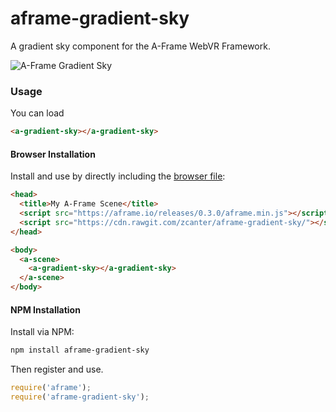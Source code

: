 # aframe-gradient-sky
A gradient sky component for the A-Frame WebVR Framework.

![A-Frame Gradient Sky](https://cloud.githubusercontent.com/assets/5613001/22364303/65a91ce2-e425-11e6-8086-c4401b15dcdb.png)

### Usage

You can load 
```html
<a-gradient-sky></a-gradient-sky>
```


#### Browser Installation

Install and use by directly including the [browser file](dist):

```html
<head>
  <title>My A-Frame Scene</title>
  <script src="https://aframe.io/releases/0.3.0/aframe.min.js"></script>
  <script src="https://cdn.rawgit.com/zcanter/aframe-gradient-sky/"></script>
</head>

<body>
  <a-scene>
    <a-gradient-sky></a-gradient-sky>
  </a-scene>
</body>
```

#### NPM Installation

Install via NPM:

```bash
npm install aframe-gradient-sky
```

Then register and use.

```js
require('aframe');
require('aframe-gradient-sky');
```